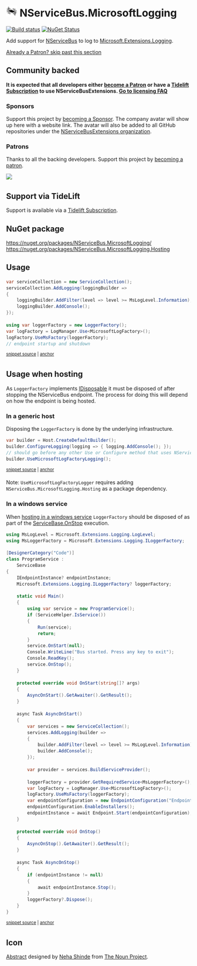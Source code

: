 <!--
GENERATED FILE - DO NOT EDIT
This file was generated by [MarkdownSnippets](https://github.com/SimonCropp/MarkdownSnippets).
Source File: /readme.source.md
To change this file edit the source file and then run MarkdownSnippets.
-->

# <img src="/src/icon.png" height="30px"> NServiceBus.MicrosoftLogging

[![Build status](https://ci.appveyor.com/api/projects/status/sovlo1pvgfh0xnba/branch/master?svg=true)](https://ci.appveyor.com/project/SimonCropp/nservicebus-MicrosoftLogging)
[![NuGet Status](https://img.shields.io/nuget/v/NServiceBus.MicrosoftLogging.svg)](https://www.nuget.org/packages/NServiceBus.MicrosoftLogging/)

Add support for [NServiceBus](https://particular.net/nservicebus) to log to [Microsoft.Extensions.Logging](https://github.com/aspnet/Logging).

<!--- StartOpenCollectiveBackers -->

[Already a Patron? skip past this section](#endofbacking)


## Community backed

**It is expected that all developers either [become a Patron](https://opencollective.com/nservicebusextensions/contribute/patron-6976) or have a [Tidelift Subscription](#support-via-tidelift) to use NServiceBusExtensions. [Go to licensing FAQ](https://github.com/NServiceBusExtensions/Home/#licensingpatron-faq)**


### Sponsors

Support this project by [becoming a Sponsor](https://opencollective.com/nservicebusextensions/contribute/sponsor-6972). The company avatar will show up here with a website link. The avatar will also be added to all GitHub repositories under the [NServiceBusExtensions organization](https://github.com/NServiceBusExtensions).


### Patrons

Thanks to all the backing developers. Support this project by [becoming a patron](https://opencollective.com/nservicebusextensions/contribute/patron-6976).

<img src="https://opencollective.com/nservicebusextensions/tiers/patron.svg?width=890&avatarHeight=60&button=false">

<a href="#" id="endofbacking"></a>

<!--- EndOpenCollectiveBackers -->


## Support via TideLift

Support is available via a [Tidelift Subscription](https://tidelift.com/subscription/pkg/nuget-nservicebus.microsoftlogging?utm_source=nuget-nservicebus.microsoftlogging&utm_medium=referral&utm_campaign=enterprise).


## NuGet package

https://nuget.org/packages/NServiceBus.MicrosoftLogging/
https://nuget.org/packages/NServiceBus.MicrosoftLogging.Hosting


## Usage

<!-- snippet: MsLoggingInCode -->
<a id='snippet-msloggingincode'></a>
```cs
var serviceCollection = new ServiceCollection();
serviceCollection.AddLogging(loggingBuilder =>
{
    loggingBuilder.AddFilter(level => level >= MsLogLevel.Information);
    loggingBuilder.AddConsole();
});

using var loggerFactory = new LoggerFactory();
var logFactory = LogManager.Use<MicrosoftLogFactory>();
logFactory.UseMsFactory(loggerFactory);
// endpoint startup and shutdown
```
<sup><a href='/src/Tests/Snippets/Usage.cs#L11-L24' title='Snippet source file'>snippet source</a> | <a href='#snippet-msloggingincode' title='Start of snippet'>anchor</a></sup>
<!-- endSnippet -->


## Usage when hosting

As `LoggerFactory` implements [IDisposable](https://msdn.microsoft.com/en-us/library/system.idisposable.aspx) it must be disposed of after stopping the NServiceBus endpoint. The process for doing this will depend on how the endpoint is being hosted.


### In a generic host

Disposing the `LoggerFactory` is done by the underlying infrastructure.

<!-- snippet: MsLoggingInGenericHost -->
<a id='snippet-msloggingingenerichost'></a>
```cs
var builder = Host.CreateDefaultBuilder();
builder.ConfigureLogging(logging => { logging.AddConsole(); });
// should go before any other Use or Configure method that uses NServiceBus
builder.UseMicrosoftLogFactoryLogging();
```
<sup><a href='/src/Tests/Snippets/GenericHostUsage.cs#L8-L15' title='Snippet source file'>snippet source</a> | <a href='#snippet-msloggingingenerichost' title='Start of snippet'>anchor</a></sup>
<!-- endSnippet -->

Note: `UseMicrosoftLogFactoryLogger` requires adding `NServiceBus.MicrosoftLogging.Hosting` as a package dependency.


### In a windows service

When [hosting in a windows service](https://docs.particular.net/nservicebus/hosting/windows-service) `LoggerFactory` should be disposed of as part of the [ServiceBase.OnStop](https://msdn.microsoft.com/en-us/library/system.serviceprocess.servicebase.onstop.aspx) execution.

<!-- snippet: MsLoggingInService -->
<a id='snippet-mslogginginservice'></a>
```cs
using MsLogLevel = Microsoft.Extensions.Logging.LogLevel;
using MsLoggerFactory = Microsoft.Extensions.Logging.ILoggerFactory;

[DesignerCategory("Code")]
class ProgramService :
    ServiceBase
{
    IEndpointInstance? endpointInstance;
    Microsoft.Extensions.Logging.ILoggerFactory? loggerFactory;

    static void Main()
    {
        using var service = new ProgramService();
        if (ServiceHelper.IsService())
        {
            Run(service);
            return;
        }
        service.OnStart(null);
        Console.WriteLine("Bus started. Press any key to exit");
        Console.ReadKey();
        service.OnStop();
    }

    protected override void OnStart(string[]? args)
    {
        AsyncOnStart().GetAwaiter().GetResult();
    }

    async Task AsyncOnStart()
    {
        var services = new ServiceCollection();
        services.AddLogging(builder =>
        {
            builder.AddFilter(level => level >= MsLogLevel.Information);
            builder.AddConsole();
        });

        var provider = services.BuildServiceProvider();

        loggerFactory = provider.GetRequiredService<MsLoggerFactory>();
        var logFactory = LogManager.Use<MicrosoftLogFactory>();
        logFactory.UseMsFactory(loggerFactory);
        var endpointConfiguration = new EndpointConfiguration("EndpointName");
        endpointConfiguration.EnableInstallers();
        endpointInstance = await Endpoint.Start(endpointConfiguration);
    }

    protected override void OnStop()
    {
        AsyncOnStop().GetAwaiter().GetResult();
    }

    async Task AsyncOnStop()
    {
        if (endpointInstance != null)
        {
            await endpointInstance.Stop();
        }
        loggerFactory?.Dispose();
    }
}
```
<sup><a href='/src/Tests/Snippets/ProgramService.cs#L8-L72' title='Snippet source file'>snippet source</a> | <a href='#snippet-mslogginginservice' title='Start of snippet'>anchor</a></sup>
<!-- endSnippet -->


## Icon

[Abstract](https://thenounproject.com/term/abstract/847344/) designed by [Neha Shinde](https://thenounproject.com/neha.shinde) from [The Noun Project](https://thenounproject.com).
